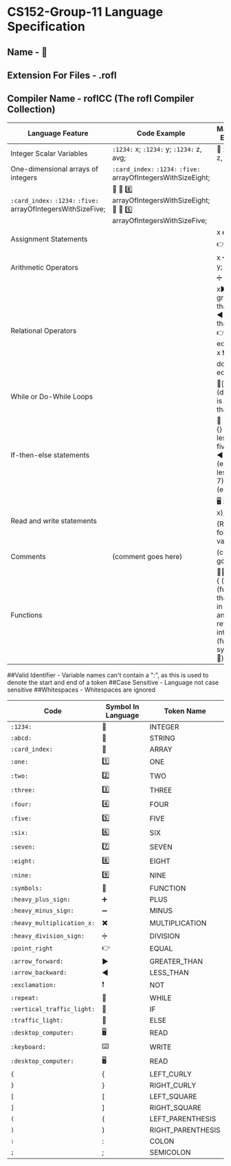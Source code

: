 # CS152-Group-11 Language Specification
## Name - :rofl:
## Extension For Files - .rofl
## Compiler Name - roflCC (The rofl Compiler Collection)
| Language Feature | Code Example |Markdown Example |
| ---------------- | ------------ | --------------- |
| Integer Scalar Variables | `:1234:` x; `:1234:` y; `:1234:` z, avg; |:1234: x; :1234: y; :1234: z, avg;
| One-dimensional arrays of integers | `:card_index:` `:1234:` `:five:` arrayOfIntegersWithSizeEight;  
`:card_index:` `:1234:` `:five:` arrayOfIntegersWithSizeFive; | 📇 🔢 8️⃣ arrayOfIntegersWithSizeEight; 📇 🔢 5️⃣ arrayOfIntegersWithSizeFive; |
| Assignment Statements | |x 👉 8; y 👉 7; |
| Arithmetic Operators | | x ➕ y; x ➖ y; x ✖️ y; x ➗ y;|
| Relational Operators | | x▶️y (x greater than y) ; x ◀️ y (x less than y) ; x 👉 👉 y (x equals y) ; x ❗👉 y (x does not equal y) ; | 
| While or Do-While Loops | |  🔁[x ◀️ 8] : (do while x is less than 8); | 
| If-then-else statements | |🚦 [x ◀️ 5] {} (if x is less than five) 🚥 [x ◀️ 7] {} (else if x is less than 7) 🚦 {} (else) |
| Read and write statements | | 🖥️ x (print x); ⌨️ (Read following variable); |
| Comments | (comment goes here) | (comment goes here) |
| Functions | | 🔢🔣[ 🔢x 🔢y] { (code) }  (function that takes in two ints and returns an int) (function symbol is 🔣) |

##Valid Identifier - Variable names can't contain a ":", as this is used to denote the start and end of a token
##Case Sensitive - Language not case sensitive
##Whitespaces - Whitespaces are ignored

| Code | Symbol In Language | Token Name |
| ---- | ------------------ | ---------- |
| `:1234:` | 🔢 | INTEGER |
| `:abcd:` | 🔡 | STRING |
| `:card_index:` | 📇 | ARRAY |
| `:one:` | :one: | ONE |
| `:two:` | 2️⃣ | TWO |
| `:three:` | 3️⃣ | THREE |
| `:four:` | 4️⃣ | FOUR |
| `:five:` | 5️⃣ | FIVE |
| `:six:` | 6️⃣ | SIX |
| `:seven:` | 7️⃣ | SEVEN |
| `:eight:` | 8️⃣ | EIGHT |
| `:nine:` | 9️⃣ | NINE |
| `:symbols:` | 🔣 | FUNCTION |
| `:heavy_plus_sign:` | ➕ | PLUS |
| `:heavy_minus_sign:` | ➖ | MINUS |
| `:heavy_multiplication_x:` | ✖️ | MULTIPLICATION |
| `:heavy_division_sign:` | ➗ | DIVISION |
| `:point_right` | 👉 | EQUAL |
| `:arrow_forward:` | ▶️ | GREATER_THAN |
| `:arrow_backward:` | ◀️ | LESS_THAN |
| `:exclamation:` | ❗ | NOT |
| `:repeat:` | 🔁 | WHILE |
| `:vertical_traffic_light:` | 🚦 | IF |
| `:traffic_light:` | 🚥 | ELSE |
| `:desktop_computer:` | 🖥️ | READ |
| `:keyboard:` | ⌨️ | WRITE |
| `:desktop_computer:` | 🖥️ | READ |
| `{` | { | LEFT_CURLY |
| `}` | } | RIGHT_CURLY |
| `[` | [ | LEFT_SQUARE |
| `]` | ] | RIGHT_SQUARE |
| `(` | ( | LEFT_PARENTHESIS |
| `)` | ) | RIGHT_PARENTHESIS |
| `:` | : | COLON |
| `;` | ; | SEMICOLON |

